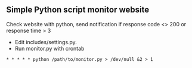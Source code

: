 ## Simple Python script monitor website

Check website with python, send notification if response code <> 200 or response time > 3


- Edit includes/settings.py.
- Run monitor.py with crontab

`* * * * * python /path/to/monitor.py > /dev/null &2 > 1`

